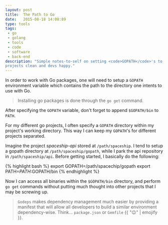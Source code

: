```yaml
---
layout: post
title:  The Path to Go
date:   2015-08-18 14:08:89
type: tools
tags:
 - go
 - golang
 - tools
 - code
 - software
 - back-end
description: "Simple notes-to-self on setting <code>GOPATH</code>'s to keep
projects clean and devs happy."
---
```

In order to work with Go packages, one will need to setup a `GOPATH` 
environment variable which contains the path to the directory one intents to 
use with Go.

> Installing go packages is done through the `go get` command.

After specifying the `GOPATH` variable, don't forget to append `$GOPATH/bin`
to `PATH`.

For my different go projects, I often specify a `GOPATH` directory within my 
project's working directory. This way I can keep my `GOPATH`'s for different
projects separated.

Imagine the project _spaceship-api_ stored at `/path/spaceship`.
I tend to setup a gopath directory at `/path/spaceship/gopath`, while I park
the api repository in `/path/spaceship/api`. Before getting started, I 
basically do the following:

{% highlight bash %}
export GOPATH=/path/spacechip/gopath
export PATH=$PATH:$GOPATH/bin
{% endhighlight %}

Now I can access all binaries within the `$GOPATH/bin` directory, and perform
`go get` commands without putting much thought into other projects that I may 
be screwing up.

> `Godeps` makes dependency management much easier by providing a manifest that
will allow all developers to build a similar environment dependency-wise. 
Think... `package.json` or `Gemfile` {{ ":wink:" | emojify }}.

[gopath]: http://golang.org/cmd/go/#hdr-GOPATH_environment_variable
[godeps]: https://github.com/tools/godep
